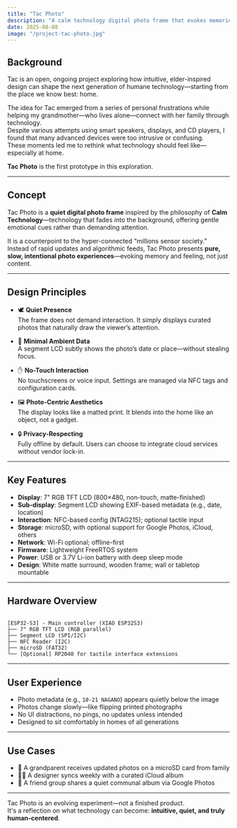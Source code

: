 ```yaml
---
title: "Tac Photo"
description: "A calm technology digital photo frame that evokes memories through quiet presence"
date: 2025-08-08
image: "/project-tac-photo.jpg"
---
```


## Background

Tac is an open, ongoing project exploring how intuitive, elder-inspired design can shape the next generation of humane technology—starting from the place we know best: home.

The idea for Tac emerged from a series of personal frustrations while helping my grandmother—who lives alone—connect with her family through technology.  
Despite various attempts using smart speakers, displays, and CD players, I found that many advanced devices were too intrusive or confusing.  
These moments led me to rethink what technology should feel like—especially at home.

**Tac Photo** is the first prototype in this exploration.

---

## Concept

Tac Photo is a **quiet digital photo frame** inspired by the philosophy of **Calm Technology**—technology that fades into the background, offering gentle emotional cues rather than demanding attention.

It is a counterpoint to the hyper-connected “millions sensor society.”  
Instead of rapid updates and algorithmic feeds, Tac Photo presents **pure, slow, intentional photo experiences**—evoking memory and feeling, not just content.

---

## Design Principles

- 🕊️ **Quiet Presence**  
  The frame does not demand interaction. It simply displays curated photos that naturally draw the viewer’s attention.

- 🧭 **Minimal Ambient Data**  
  A segment LCD subtly shows the photo’s date or place—without stealing focus.

- ✋ **No-Touch Interaction**  
  No touchscreens or voice input. Settings are managed via NFC tags and configuration cards.

- 🖼️ **Photo-Centric Aesthetics**  
  The display looks like a matted print. It blends into the home like an object, not a gadget.

- 🔒 **Privacy-Respecting**  
  Fully offline by default. Users can choose to integrate cloud services without vendor lock-in.

---

## Key Features

- **Display**: 7" RGB TFT LCD (800×480, non-touch, matte-finished)  
- **Sub-display**: Segment LCD showing EXIF-based metadata (e.g., date, location)  
- **Interaction**: NFC-based config (NTAG215); optional tactile input  
- **Storage**: microSD, with optional support for Google Photos, iCloud, others  
- **Network**: Wi-Fi optional; offline-first  
- **Firmware**: Lightweight FreeRTOS system  
- **Power**: USB or 3.7V Li-ion battery with deep sleep mode  
- **Design**: White matte surround, wooden frame; wall or tabletop mountable

---

## Hardware Overview
```
[ESP32-S3] - Main controller (XIAO ESP32S3)
├── 7" RGB TFT LCD (RGB parallel)
├── Segment LCD (SPI/I2C)
├── NFC Reader (I2C)
├── microSD (FAT32)
└── [Optional] RP2040 for tactile interface extensions
```


---

## User Experience

- Photo metadata (e.g., `10-21 NAGANO`) appears quietly below the image  
- Photos change slowly—like flipping printed photographs  
- No UI distractions, no pings, no updates unless intended  
- Designed to sit comfortably in homes of all generations

---

## Use Cases

- 👵 A grandparent receives updated photos on a microSD card from family  
- 🧑‍🎨 A designer syncs weekly with a curated iCloud album  
- 👯 A friend group shares a quiet communal album via Google Photos

---

Tac Photo is an evolving experiment—not a finished product.  
It's a reflection on what technology can become: **intuitive, quiet, and truly human-centered**.


```
